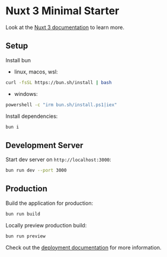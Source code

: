 # Nuxt 3 Minimal Starter

Look at the [Nuxt 3 documentation](https://nuxt.com/docs/getting-started/introduction) to learn more.

## Setup

Install bun

- linux, macos, wsl:

```bash
curl -fsSL https://bun.sh/install | bash
```

- windows:

```cmd
powershell -c "irm bun.sh/install.ps1|iex"
```

Install dependencies:

```bash
bun i 
```

## Development Server

Start dev server on `http://localhost:3000`:

```bash
bun run dev --port 3000
```

## Production

Build the application for production:

```bash
bun run build
```

Locally preview production build:

```bash
bun run preview
```

Check out the [deployment documentation](https://nuxt.com/docs/getting-started/deployment) for more information.
